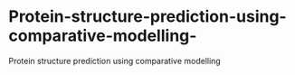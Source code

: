 # Protein-structure-prediction-using-comparative-modelling-
Protein structure prediction using comparative modelling 

